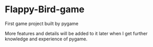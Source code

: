 # Flappy-Bird-game
First game project built by pygame

More features and details will be added to it later when I get further knowledge and experience of pygame.
